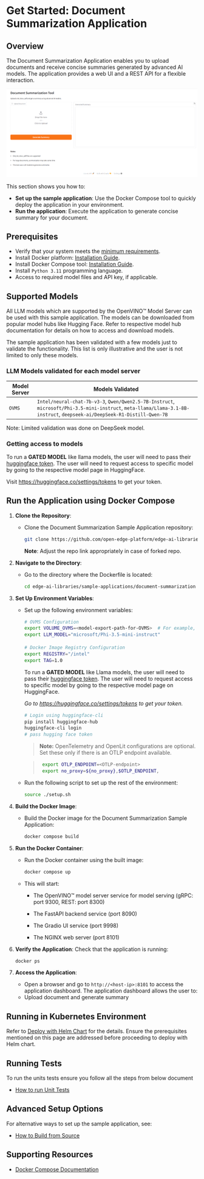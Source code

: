 # Get Started: Document Summarization Application

## Overview

The Document Summarization Application enables you to upload documents and receive concise summaries generated by advanced AI models. The application provides a web UI and a REST API for a flexible interaction.

![Document Summarization Webpage](./images/docSum-web.png)

This section shows you how to:

- **Set up the sample application**: Use the Docker Compose tool to quickly deploy the application in your environment.
- **Run the application**: Execute the application to generate concise summary for your document.

## Prerequisites

- Verify that your system meets the [minimum requirements](./system-requirements.md).
- Install Docker platform: [Installation Guide](https://docs.docker.com/get-docker/).
- Install Docker Compose tool: [Installation Guide](https://docs.docker.com/compose/install/).
- Install `Python 3.11` programming language.
- Access to required model files and API key, if applicable.
## Supported Models
All LLM models which are supported by the OpenVINO™ Model Server can be used with this sample application. The models can be downloaded from popular model hubs like Hugging Face. Refer to respective model hub documentation for details on how to access and download models. 

The sample application has been validated with a few models just to validate the functionality. This list is only illustrative and the user is not limited to only these models.

### LLM Models validated for each model server
| Model Server | Models Validated |
   |--------------|-------------------|
   | `OVMS` | `Intel/neural-chat-7b-v3-3`, `Qwen/Qwen2.5-7B-Instruct`, `microsoft/Phi-3.5-mini-instruct`, `meta-llama/Llama-3.1-8B-instruct`, `deepseek-ai/DeepSeek-R1-Distill-Qwen-7B` |

Note: Limited validation was done on DeepSeek model. 

### Getting access to models

To run a **GATED MODEL** like llama models, the user will need to pass their [huggingface token](https://huggingface.co/docs/hub/security-tokens#user-access-tokens). The user will need to request access to specific model by going to the respective model page in HuggingFace.

Visit https://huggingface.co/settings/tokens to get your token.

## Run the Application using Docker Compose

1. **Clone the Repository**:
    - Clone the Document Summarization Sample Application repository:
      ```bash
      git clone https://github.com/open-edge-platform/edge-ai-libraries.git edge-ai-libraries
      ```
      **Note**: Adjust the repo link appropriately in case of forked repo.

2. **Navigate to the Directory**:
    - Go to the directory where the Dockerfile is located:
      ```bash
      cd edge-ai-libraries/sample-applications/document-summarization
      ```

3. **Set Up Environment Variables**:
    - Set up the following environment variables:

      ```bash
      # OVMS Configuration
      export VOLUME_OVMS=<model-export-path-for-OVMS>  # For example, use: export VOLUME_OVMS="$PWD"
      export LLM_MODEL="microsoft/Phi-3.5-mini-instruct"

      # Docker Image Registry Configuration
      export REGISTRY="/intel"
      export TAG=1.0
      ```

       To run a **GATED MODEL** like Llama models, the user will need to pass their [huggingface token](https://huggingface.co/docs/hub/security-tokens#user-access-tokens). The user will need to request access to specific model by going to the respective model page on HuggingFace.

      _Go to https://huggingface.co/settings/tokens to get your token._

      ```bash
      # Login using huggingface-cli
      pip install huggingface-hub
      huggingface-cli login
      # pass hugging face token
      ```
      > **Note:**
      > OpenTelemetry and OpenLit configurations are optional. Set these only if there is an OTLP endpoint available.

      > ```bash
      >  export OTLP_ENDPOINT=<OTLP-endpoint>
      >  export no_proxy=${no_proxy},$OTLP_ENDPOINT,
      >   ```
      
    - Run the following script to set up the rest of the environment:

        ```bash
        source ./setup.sh
        ```
4. **Build the Docker Image**:
    - Build the Docker image for the Document Summarization Sample Application:
      ```bash
      docker compose build
      ```
        
5. **Run the Docker Container**:
    - Run the Docker container using the built image:
      ```bash
      docker compose up
      ```
      
    - This will start:
     
        - The  OpenVINO™ model server service for model serving (gRPC: port 9300, REST: port 8300)
        
        - The FastAPI backend service (port 8090)
        
        - The Gradio UI service (port 9998)
        
        - The NGINX web server (port 8101)
          
5. **Verify the Application**:
   Check that the application is running:

   ```bash
   docker ps
   ```

6. **Access the Application**:
    - Open a browser and go to `http://<host-ip>:8101` to access the application dashboard. The application dashboard allows the user to:
    - Upload document and generate summary

## Running in Kubernetes Environment

Refer to [Deploy with Helm Chart](./deploy-with-helm.md) for the details. Ensure the prerequisites mentioned on this page are addressed before proceeding to deploy with Helm chart.

## Running Tests

To run the units tests ensure you follow all the steps from below document

- [How to run Unit Tests](./../../tests/unit_tests/README.md)

## Advanced Setup Options

For alternative ways to set up the sample application, see:

- [How to Build from Source](./build-from-source.md)


## Supporting Resources

- [Docker Compose Documentation](https://docs.docker.com/compose/)
